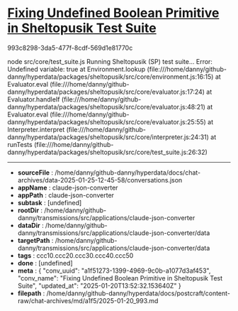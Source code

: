 # [Fixing Undefined Boolean Primitive in Sheltopusik Test Suite](https://claude.ai/chat/a1f51273-1399-4969-9c0b-a1077d3af453)

993c8298-3da5-477f-8cdf-569d1e81770c

node src/core/test_suite.js 
Running Sheltopusik (SP) test suite...
Error: Undefined variable: true
    at Environment.lookup (file:///home/danny/github-danny/hyperdata/packages/sheltopusik/src/core/environment.js:16:15)
    at Evaluator.eval (file:///home/danny/github-danny/hyperdata/packages/sheltopusik/src/core/evaluator.js:17:24)
    at Evaluator.handleIf (file:///home/danny/github-danny/hyperdata/packages/sheltopusik/src/core/evaluator.js:48:21)
    at Evaluator.eval (file:///home/danny/github-danny/hyperdata/packages/sheltopusik/src/core/evaluator.js:25:55)
    at Interpreter.interpret (file:///home/danny/github-danny/hyperdata/packages/sheltopusik/src/core/interpreter.js:24:31)
    at runTests (file:///home/danny/github-danny/hyperdata/packages/sheltopusik/src/core/test_suite.js:26:32)

---

* **sourceFile** : /home/danny/github-danny/hyperdata/docs/chat-archives/data-2025-01-25-12-45-58/conversations.json
* **appName** : claude-json-converter
* **appPath** : claude-json-converter
* **subtask** : [undefined]
* **rootDir** : /home/danny/github-danny/transmissions/src/applications/claude-json-converter
* **dataDir** : /home/danny/github-danny/transmissions/src/applications/claude-json-converter/data
* **targetPath** : /home/danny/github-danny/transmissions/src/applications/claude-json-converter/data
* **tags** : ccc10.ccc20.ccc30.ccc40.ccc50
* **done** : [undefined]
* **meta** : {
  "conv_uuid": "a1f51273-1399-4969-9c0b-a1077d3af453",
  "conv_name": "Fixing Undefined Boolean Primitive in Sheltopusik Test Suite",
  "updated_at": "2025-01-20T13:52:32.153640Z"
}
* **filepath** : /home/danny/github-danny/hyperdata/docs/postcraft/content-raw/chat-archives/md/a1f5/2025-01-20_993.md
